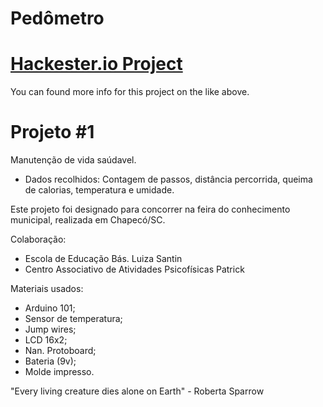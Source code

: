 # Pedômetro

# [Hackester.io Project](https://www.hackster.io/franktheliving/pedometer-ef494b) 
You can found more info for this project on the like above. 

# Projeto #1
Manutenção de vida saúdavel.
- Dados recolhidos: Contagem de passos, distância percorrida, queima de calorias, temperatura e umidade.

Este projeto foi designado para concorrer na feira do conhecimento municipal, realizada em Chapecó/SC.

Colaboração:

 - Escola de Educação Bás. Luiza Santin
 - Centro Associativo de Atividades Psicofísicas Patrick

Materiais usados:

 - Arduino 101;
 - Sensor de temperatura;
 - Jump wires;
 - LCD 16x2;
 - Nan. Protoboard;
 - Bateria (9v);
 - Molde impresso.

"Every living creature dies alone on Earth"
                            - Roberta Sparrow







